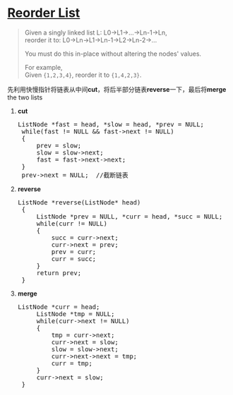 # [Reorder List][1]
> Given a singly linked list L: L0→L1→…→Ln-1→Ln,  
> reorder it to: L0→Ln→L1→Ln-1→L2→Ln-2→…  
> 
> You must do this in-place without altering the nodes' values.  
> 
> For example,  
> Given `{1,2,3,4}`, reorder it to `{1,4,2,3}`.

先利用快慢指针将链表从中间**cut**，将后半部分链表**reverse**一下，最后将**merge** the two lists
  
1. **cut**

	<pre>ListNode *fast = head, *slow = head, *prev = NULL;
	while(fast != NULL && fast->next != NULL)
	{
	    prev = slow;
	    slow = slow->next;
	    fast = fast->next->next;
	}
	prev->next = NULL;  //截断链表</pre>


2. **reverse**
	<pre>ListNode *reverse(ListNode* head)
    {
        ListNode *prev = NULL, *curr = head, *succ = NULL;
        while(curr != NULL)
        {
            succ = curr->next;
            curr->next = prev;
            prev = curr;
            curr = succ;
        }
        return prev;
    }</pre>

3. **merge**
	<pre>ListNode *curr = head;
        ListNode *tmp = NULL;
        while(curr->next != NULL)
        {
            tmp = curr->next;
            curr->next = slow;
            slow = slow->next;
            curr->next->next = tmp;
            curr = tmp;
        }
        curr->next = slow;
    }</pre>


[1]:https://leetcode.com/problems/reorder-list/description/
